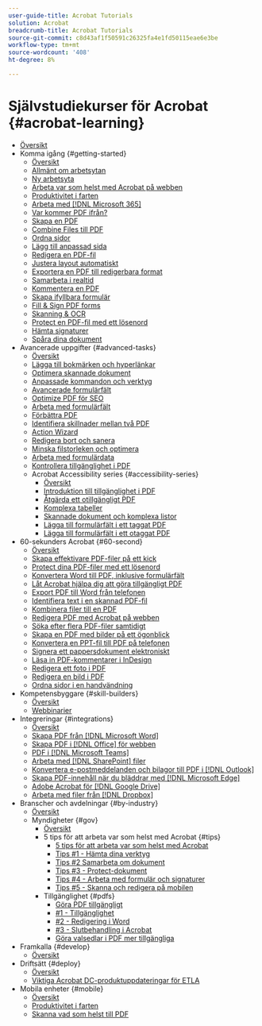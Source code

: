 ```yaml
---
user-guide-title: Acrobat Tutorials
solution: Acrobat
breadcrumb-title: Acrobat Tutorials
source-git-commit: c8d43af1f50591c26325fa4e1fd50115eae6e3be
workflow-type: tm+mt
source-wordcount: '408'
ht-degree: 8%

---
```



# Självstudiekurser för Acrobat {#acrobat-learning}

+ [Översikt](overview.md)
+ Komma igång {#getting-started}
   + [Översikt](getting-started/getting-started-overview.md)
   + [Allmänt om arbetsytan](getting-started/get-to-know-the-acrobat-dc-interface.md)
   + [Ny arbetsyta](getting-started/new-workspace.md)
   + [Arbeta var som helst med Acrobat på webben](getting-started/acrobatweb.md)
   + [Produktivitet i farten](getting-started/productivity.md)
   + [Arbeta med [!DNL Microsoft 365]](https://experienceleague.adobe.com/docs/document-cloud-learn/acrobat-learning/integrations/integrate-overview.html#microsoft)
   + [Var kommer PDF ifrån?](getting-started/where-do-pdfs-come-from.md)
   + [Skapa en PDF](getting-started/create-pdf.md)
   + [Combine Files till PDF](getting-started/combine-to-pdf.md)
   + [Ordna sidor](getting-started/organize.md)
   + [Lägg till anpassad sida](getting-started/add-custom-page.md)
   + [Redigera en PDF-fil](getting-started/edit-pdf.md)
   + [Justera layout automatiskt](getting-started/auto-adjust-layout.md)
   + [Exportera en PDF till redigerbara format](getting-started/export-pdf.md)
   + [Samarbeta i realtid](getting-started/collaborate.md)
   + [Kommentera en PDF](getting-started/comment-on-pdf-files.md)
   + [Skapa ifyllbara formulär](getting-started/create-fillable-forms.md)
   + [Fill &amp; Sign PDF forms](getting-started/fill-and-sign.md)
   + [Skanning &amp; OCR](getting-started/scan-and-ocr.md)
   + [Protect en PDF-fil med ett lösenord](getting-started/password-protect.md)
   + [Hämta signaturer](getting-started/signatures.md)
   + [Spåra dina dokument](getting-started/track.md)
+ Avancerade uppgifter {#advanced-tasks}
   + [Översikt](advanced-tasks/advanced-tasks-overview.md)
   + [Lägga till bokmärken och hyperlänkar](advanced-tasks/bookmarks.md)
   + [Optimera skannade dokument](advanced-tasks/optimizescan.md)
   + [Anpassade kommandon och verktyg](advanced-tasks/custom.md)
   + [Avancerade formulärfält](advanced-tasks/advancedforms.md)
   + [Optimize PDF för SEO](advanced-tasks/optimizeseo.md)
   + [Arbeta med formulärfält](advanced-tasks/workforms.md)
   + [Förbättra PDF](advanced-tasks/enhance.md)
   + [Identifiera skillnader mellan två PDF](advanced-tasks/compare.md)
   + [Action Wizard](advanced-tasks/action.md)
   + [Redigera bort och sanera](advanced-tasks/redact.md)
   + [Minska filstorleken och optimera](advanced-tasks/reduce.md)
   + [Arbeta med formulärdata](advanced-tasks/formdata.md)
   + [Kontrollera tillgänglighet i PDF](advanced-tasks/accessibility.md)
   + Acrobat Accessibility series {#accessibility-series}
      + [Översikt](advanced-tasks/accessibility-series.md)
      + [Introduktion till tillgänglighet i PDF](advanced-tasks/accessibilitysession1.md)
      + [Åtgärda ett otillgängligt PDF](advanced-tasks/accessibilitysession2.md)
      + [Komplexa tabeller](advanced-tasks/accessibilitysession3.md)
      + [Skannade dokument och komplexa listor](advanced-tasks/accessibilitysession4.md)
      + [Lägga till formulärfält i ett taggat PDF](advanced-tasks/accessibilitysession5.md)
      + [Lägga till formulärfält i ett otaggat PDF](advanced-tasks/accessibilitysession6.md)
+ 60-sekunders Acrobat {#60-second}
   + [Översikt](60-second/60-second-overview.md)
   + [Skapa effektivare PDF-filer på ett kick](60-second/optimize.md)
   + [Protect dina PDF-filer med ett lösenord](60-second/protect.md)
   + [Konvertera Word till PDF, inklusive formulärfält](60-second/wordform.md)
   + [Låt Acrobat hjälpa dig att göra tillgängligt PDF](60-second/accessible.md)
   + [Export PDF till Word från telefonen](60-second/exportwordphone.md)
   + [Identifiera text i en skannad PDF-fil](60-second/textrecognition.md)
   + [Kombinera filer till en PDF](60-second/combine-to-one-pdf.md)
   + [Redigera PDF med Acrobat på webben](60-second/edit.md)
   + [Söka efter flera PDF-filer samtidigt](60-second/search.md)
   + [Skapa en PDF med bilder på ett ögonblick](60-second/photo.md)
   + [Konvertera en PPT-fil till PDF på telefonen](60-second/phone.md)
   + [Signera ett pappersdokument elektroniskt](60-second/sign.md)
   + [Läsa in PDF-kommentarer i InDesign](60-second/indesign.md)
   + [Redigera ett foto i PDF](60-second/editphoto.md)
   + [Redigera en bild i PDF](60-second/editgraphic.md)
   + [Ordna sidor i en handvändning](60-second/organize.md)
+ Kompetensbyggare {#skill-builders}
   + [Översikt](skill-builder/skill-builder-overview.md)
   + [Webbinarier](skill-builder/skill-builder-webinars.md)
+ Integreringar {#integrations}
   + [Översikt](integrate/integrate-overview.md)
   + [Skapa PDF från [!DNL Microsoft Word]](integrate/createfromword.md)
   + [Skapa PDF i [!DNL Office] för webben](integrate/createofficeweb.md)
   + [PDF i [!DNL Microsoft Teams]](integrate/acrobatandteams.md)
   + [Arbeta med [!DNL SharePoint] filer](integrate/acrobatandsp.md)
   + [Konvertera e-postmeddelanden och bilagor till PDF i [!DNL Outlook]](integrate/outlook.md)
   + [Skapa PDF-innehåll när du bläddrar med [!DNL Microsoft Edge]](integrate/edge.md)
   + [Adobe Acrobat för [!DNL Google Drive]](integrate/acrobatandgoogle.md)
   + [Arbeta med filer från [!DNL Dropbox]](integrate/acrobat-dropbox.md)
+ Branscher och avdelningar {#by-industry}
   + [Översikt](industry/industry-overview.md)
   + Myndigheter {#gov}
      + [Översikt](industry/gov/gov-overview.md)
      + 5 tips för att arbeta var som helst med Acrobat {#tips}
         + [5 tips för att arbeta var som helst med Acrobat](industry/gov/5-tips-for-working-anywhere-with-acrobat-dc-for-government.md)
         + [Tips #1 - Hämta dina verktyg](industry/gov/get-your-tools.md)
         + [Tips #2 Samarbeta om dokument](industry/gov/collaborate-on-documents.md)
         + [Tips #3 - Protect-dokument](industry/gov/protect-digital-documents.md)
         + [Tips #4 - Arbeta med formulär och signaturer](industry/gov/work-with-forms-and-signatures.md)
         + [Tips #5 - Skanna och redigera på mobilen](industry/gov/scan-and-edit-on-mobile.md)
      + Tillgänglighet {#pdfs}
         + [Göra PDF tillgängligt](industry/gov/making-pdfs-accessible.md)
         + [#1 - Tillgänglighet](industry/gov/understanding-accessibility.md)
         + [#2 - Redigering i Word](industry/gov/authoring-in-word.md)
         + [#3 - Slutbehandling i Acrobat](industry/gov/finishing-in-acrobat.md)
         + [Göra valsedlar i PDF mer tillgängliga](industry/gov/making-pdf-ballots-accessible.md)
+ Framkalla {#develop}
   + [Översikt](develop/develop-overview.md)
+ Driftsätt {#deploy}
   + [Översikt](deploy/deploy-overview.md)
   + [Viktiga Acrobat DC-produktuppdateringar för ETLA](deploy/signentitlementchanges.md)
+ Mobila enheter {#mobile}
   + [Översikt](mobile/mobile-overview.md)
   + [Produktivitet i farten](https://experienceleague.adobe.com/docs/document-cloud-learn/acrobat-learning/getting-started/productivity.html)
   + [Skanna vad som helst till PDF](mobile/scan-mobile-app.md)
